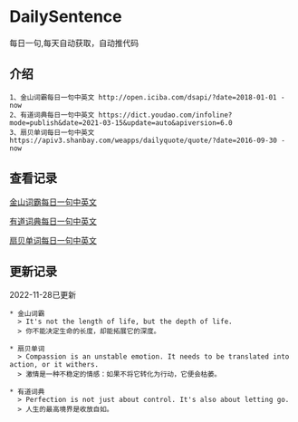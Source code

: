 # DailySentence

每日一句,每天自动获取，自动推代码

## 介绍

```
1、金山词霸每日一句中英文 http://open.iciba.com/dsapi/?date=2018-01-01 - now
2、有道词典每日一句中英文 https://dict.youdao.com/infoline?mode=publish&date=2021-03-15&update=auto&apiversion=6.0
3、扇贝单词每日一句中英文 https://apiv3.shanbay.com/weapps/dailyquote/quote/?date=2016-09-30 - now
```

## 查看记录

[金山词霸每日一句中英文](./data/iciba/)

[有道词典每日一句中英文](./data/youdao/)

[扇贝单词每日一句中英文](./data/shanbay/)

## 更新记录
2022-11-28已更新 
```
* 金山词霸
  > It's not the length of life, but the depth of life.
  > 你不能决定生命的长度，却能拓展它的深度。

* 扇贝单词
  > Compassion is an unstable emotion. It needs to be translated into action, or it withers.
  > 激情是一种不稳定的情感：如果不将它转化为行动，它便会枯萎。

* 有道词典
  > Perfection is not just about control. It's also about letting go.
  > 人生的最高境界是收放自如。

```
